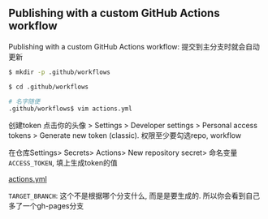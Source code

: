 ## Publishing with a custom GitHub Actions workflow
Publishing with a custom GitHub Actions workflow: 提交到主分支时就会自动更新

```bash
$ mkdir -p .github/workflows

$ cd .github/workflows

# 名字随便
.github/workflows$ vim actions.yml
```
创建token
点击你的头像 > Settings > Developer settings > Personal access tokens > Generate new token (classic). 权限至少要勾选repo, workflow

在仓库Settings> Secrets> Actions> New repository secret> 命名变量`ACCESS_TOKEN`, 填上生成token的值


[actions.yml](.github/workflows/actions.yml)

`TARGET_BRANCH`: 这个不是根据哪个分支什么, 而是是要生成的. 所以你会看到自己多了一个gh-pages分支